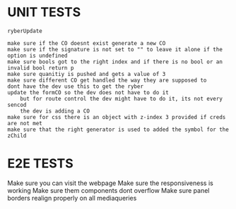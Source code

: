 # UNIT TESTS


    ryberUpdate
    
    make sure if the CO doesnt exist generate a new CO
    make sure if the signature is not set to "" to leave it alone if the option is undefined
    make sure bools got to the right index and if there is no bool or an invalid bool return p
    make sure quanitiy is pushed and gets a value of 3
    make sure different CO get handled the way they are supposed to
    dont have the dev use this to get the ryber
    update the formCO so the dev does not have to do it
        but for route control the dev might have to do it, its not every sencod
        the dev is adding a CO
    make sure for css there is an object with z-index 3 provided if creds are not met
    make sure that the right generator is used to added the symbol for the zChild

# E2E TESTS 

Make sure you can visit the webpage
Make sure the responsiveness is working 
Make sure them components dont overflow
Make sure panel borders realign properly on all mediaqueries

